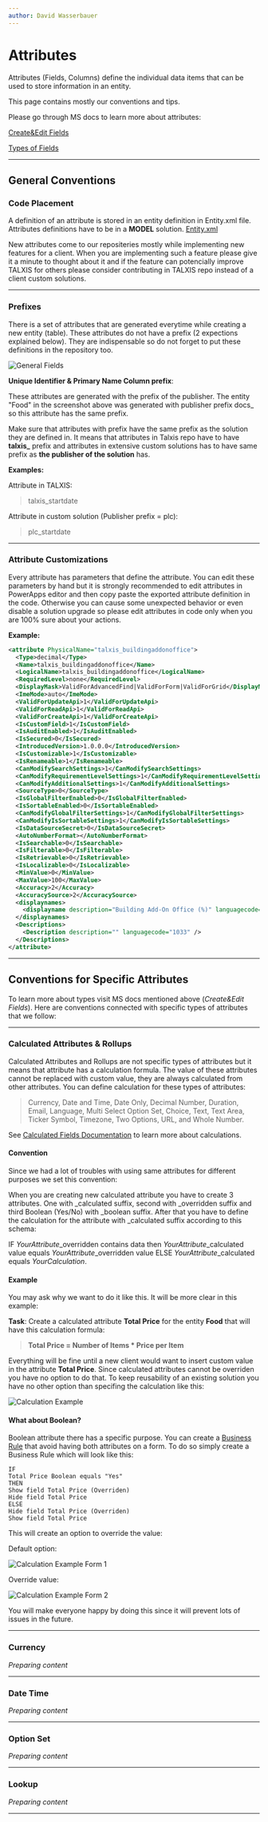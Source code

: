```yaml
---
author: David Wasserbauer
---
```


# Attributes
Attributes (Fields, Columns) define the individual data items that can be used to store information in an entity. 

This page contains mostly our conventions and tips. 

Please go through MS docs to learn more about attributes: 


[Create&Edit Fields](https://docs.microsoft.com/en-us/powerapps/maker/data-platform/create-edit-field-portal) 

[Types of Fields](https://docs.microsoft.com/en-us/powerapps/maker/data-platform/types-of-fields) 
___

## General Conventions

### **Code Placement**
A definition of an attribute is stored in an entity definition in Entity.xml file. Attributes definitions have to be in a **MODEL** solution. [Entity.xml](https://docs.talxis.com/en/developer-guide/applications/solution-components/entity/#entity-xml) 

New attributes come to our repositeries mostly while implementing new features for a client. When you are implementing such a feature please give it a minute to thought about it and if the feature can potencially improve TALXIS for others please consider contributing in TALXIS repo instead of a client custom solutions.
___

### **Prefixes**
There is a set of attributes that are generated everytime while creating a new entity (table). These attributes do not have a prefix (2 expections explained below). They are indispensable so do not forget to put these definitions in the repository too. 

![General Fields](/.attachments/GeneralEntityFields.png)

**Unique Identifier & Primary Name Column prefix**: 

These attributes are generated with the prefix of the publisher. The entity "Food" in the screenshot above was generated with publisher prefix docs_ so this attribute has the same prefix. 

Make sure that attributes with prefix have the same prefix as the solution they are defined in. It means that attributes in Talxis repo have to have **talxis_** prefix and attributes in extensive custom solutions has to have same prefix as **the publisher of the solution** has.

**Examples:**

Attribute in TALXIS: 
>talxis_startdate

Attribute in custom solution (Publisher prefix = plc): 
>plc_startdate
___

### **Attribute Customizations**
Every attribute has parameters that define the attribute. You can edit these parameters by hand but it is strongly recommended to edit attributes in PowerApps editor and then copy paste the exported attribute definition in the code. Otherwise you can cause some unexpected behavior or even disable a solution upgrade so please edit attributes in code only when you are 100% sure about your actions.


**Example:**
```xml
<attribute PhysicalName="talxis_buildingaddonoffice">
  <Type>decimal</Type>
  <Name>talxis_buildingaddonoffice</Name>
  <LogicalName>talxis_buildingaddonoffice</LogicalName>
  <RequiredLevel>none</RequiredLevel>
  <DisplayMask>ValidForAdvancedFind|ValidForForm|ValidForGrid</DisplayMask>
  <ImeMode>auto</ImeMode>
  <ValidForUpdateApi>1</ValidForUpdateApi>
  <ValidForReadApi>1</ValidForReadApi>
  <ValidForCreateApi>1</ValidForCreateApi>
  <IsCustomField>1</IsCustomField>
  <IsAuditEnabled>1</IsAuditEnabled>
  <IsSecured>0</IsSecured>
  <IntroducedVersion>1.0.0.0</IntroducedVersion>
  <IsCustomizable>1</IsCustomizable>
  <IsRenameable>1</IsRenameable>
  <CanModifySearchSettings>1</CanModifySearchSettings>
  <CanModifyRequirementLevelSettings>1</CanModifyRequirementLevelSettings>
  <CanModifyAdditionalSettings>1</CanModifyAdditionalSettings>
  <SourceType>0</SourceType>
  <IsGlobalFilterEnabled>0</IsGlobalFilterEnabled>
  <IsSortableEnabled>0</IsSortableEnabled>
  <CanModifyGlobalFilterSettings>1</CanModifyGlobalFilterSettings>
  <CanModifyIsSortableSettings>1</CanModifyIsSortableSettings>
  <IsDataSourceSecret>0</IsDataSourceSecret>
  <AutoNumberFormat></AutoNumberFormat>
  <IsSearchable>0</IsSearchable>
  <IsFilterable>0</IsFilterable>
  <IsRetrievable>0</IsRetrievable>
  <IsLocalizable>0</IsLocalizable>
  <MinValue>0</MinValue>
  <MaxValue>100</MaxValue>
  <Accuracy>2</Accuracy>
  <AccuracySource>2</AccuracySource>
  <displaynames>
    <displayname description="Building Add-On Office (%)" languagecode="1033" />
  </displaynames>
  <Descriptions>
    <Description description="" languagecode="1033" />
  </Descriptions>
</attribute>
```

___

## Conventions for Specific Attributes
To learn more about types visit MS docs mentioned above (*Create&Edit Fields*). 
Here are conventions connected with specific types of attributes that we follow: 
___


### **Calculated Attributes & Rollups**
Calculated Attributes and Rollups are not specific types of attributes but it means that attribute has a calculation formula. The value of these attributes cannot be replaced with custom value, they are always calculated from other attributes. You can define calculation for these types of attributes: 

>Currency, Date and Time, Date Only, Decimal Number, Duration, Email, Language, Multi Select Option Set, Choice, Text, Text Area, Ticker Symbol, Timezone, Two Options, URL, and Whole Number.

See [Calculated Fields Documentation](https://docs.microsoft.com/en-us/powerapps/maker/data-platform/define-calculated-fields) to learn more about calculations.

#### Convention
Since we had a lot of troubles with using same attributes for different purposes we set this convention: 

When you are creating new calculated attribute you have to create 3 attributes. One with _calculated suffix, second with _overridden suffix and third Boolean (Yes/No) with _boolean suffix. 
After that you have to define the calculation for the attribute with _calculated suffix according to this schema: 

IF *YourAttribute*_overridden contains data then *YourAttribute*_calculated value equals *YourAttribute*_overridden value ELSE *YourAttribute*_calculated equals *YourCalculation*. 

#### Example
You may ask why we want to do it like this. It will be more clear in this example: 

**Task**: Create a calculated attribute **Total Price** for the entity **Food** that will have this calculation formula: 

>**Total Price = Number of Items * Price per Item**

Everything will be fine until a new client would want to insert custom value in the attribute **Total Price**. Since calculated attributes cannot be overriden you have no option to do that. To keep reusability of an existing solution you have no other option than specifing the calculation like this:

![Calculation Example](/.attachments/CalculationExample.png)

#### What about Boolean? 

Boolean attribute there has a specific purpose. 
You can create a [Business Rule](https://docs.talxis.com/en/developer-guide/applications/solution-components/businessrule/) that avoid having both attributes on a form. 
To do so simply create a Business Rule which will look like this: 
```
IF
Total Price Boolean equals "Yes"
THEN
Show field Total Price (Overriden)
Hide field Total Price
ELSE
Hide field Total Price (Overriden)
Show field Total Price
```

This will create an option to override the value:

Default option: 

![Calculation Example Form 1](/.attachments/CalculatedExampleForm1.png)

Override value: 

![Calculation Example Form 2](/.attachments/CalculationExampleForm2.png)

You will make everyone happy by doing this since it will prevent lots of issues in the future.
___
### Currency
*Preparing content* 
___
### Date Time
*Preparing content* 
___
### Option Set
*Preparing content* 
___
### Lookup
*Preparing content* 
___

 